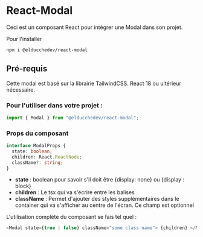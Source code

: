 # React-Modal

Ceci est un composant React pour intégrer une Modal dans son projet.

Pour l'installer

```bash
npm i @elducchedev/react-modal
```
## Pré-requis
Cette modal est basé sur la librairie TailwindCSS.
React 18 ou ultérieur nécessaire.

### Pour l'utiliser dans votre projet :

```javascript
import { Modal } from "@elducchedev/react-modal";
```

### Props du composant

```typescript
interface ModalProps {
  state: boolean;
  children: React.ReactNode;
  className?: string;
}
```

- **state** : boolean pour savoir s'il doit être {display: none} ou {display : block}
- **children** : Le tsx qui va s'écrire entre les balises <Modal> </Modal>
- **className** : Permet d'ajouter des styles supplémentaires dans le container qui va s'afficher au centre de l'écran. Ce champ est optionnel

L'utilisation complète du composant se fais tel quel :

```javascript
<Modal state={true | false} className="some class name"> {children} </Modal>
```
